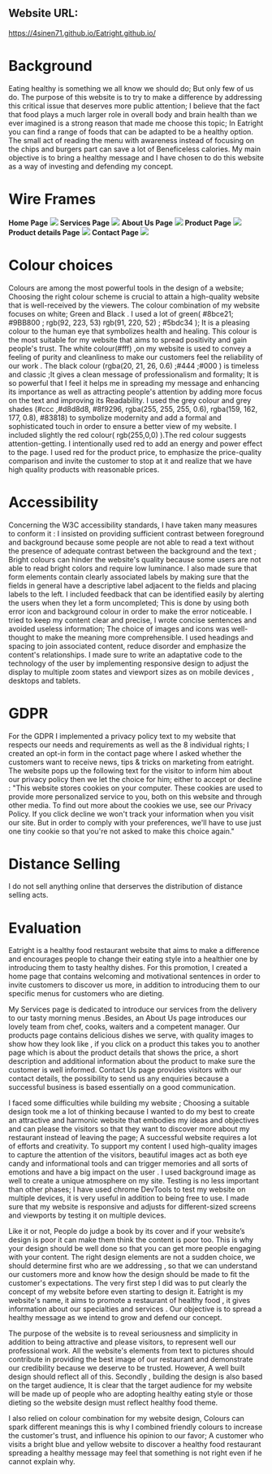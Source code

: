 ## Website URL:
https://4sinen71.github.io/Eatright.github.io/
# Background
Eating healthy is something we all know we should do; But only few of us do. The purpose of this website is to try to make a difference by addressing this critical issue that deserves more public  attention; I believe that the fact that food plays a much larger role in overall body and brain health than we ever imagined is a strong reason that made me choose this topic; In Eatright you can find a range of foods that can be adapted to be a healthy option. The small act of reading the menu with awareness instead of focusing on the chips and burgers part can save a lot of Beneficeless calories. My main objective is to bring a healthy message and I have chosen to do this website as a way of investing and defending my concept. 

# Wire Frames

**Home Page**
![](wireframes/Home.jpeg)
**Services Page**
![](wireframes/Services.jpeg)
**About Us Page**
![](wireframes/About.jpeg)
**Product Page**
![](wireframes/Product.jpeg)
**Product details Page**
![](wireframes/Productdet.jpeg)
**Contact Page**
![](wireframes/Contact.jpeg)

# Colour choices
Colours are among the most powerful tools in the design of a website;  Choosing the right colour scheme is crucial to attain a high-quality website that is well-received by the viewers.
The colour combination of  my website focuses on white; Green and Black .
I used a lot of green( #8bce21; #9BB800 ; rgb(92, 223, 53)  rgb(91, 220, 52) ; #5bdc34 ); It is a pleasing colour to the human eye that symbolizes health and healing. This colour is the most suitable for my website that aims to spread positivity and gain people's trust.
The white colour(#fff) ,on my website is used to convey a feeling of purity and cleanliness to make our customers feel the reliability of our work  . 
The black colour (rgba(20, 21, 26, 0.6) ;#444 ;#000 ) is timeless and classic ;It gives a clean message of professionalism and formality; It is so powerful that I feel  it helps me in spreading my message and enhancing its importance as well as attracting people's attention by adding more focus on the text and improving its Readability.
I used the grey colour and grey shades (#ccc ,#d8d8d8, #8f9296, rgba(255, 255, 255, 0.6), rgba(159, 162, 177, 0.8), #83818) to symbolize modernity and add a formal and sophisticated touch in order to ensure a better view of my website. 
I included slightly the red colour( rgb(255,0,0) ).The red colour suggests attention-getting.
I intentionally used red to add  an energy and power effect to the page. I used  red for the product price, to emphasize the price-quality comparison and invite the customer to stop at it and realize that we have high quality products with reasonable  prices.

# Accessibility
Concerning the W3C accessibility standards,  I have taken many measures to conform it :
I insisted on providing sufficient contrast between foreground and background because some people are not able to read a text without the presence of adequate contrast between the background and the text ; Bright colours can hinder the website's quality because some users are not able to read bright colors and require low luminance.
I also made sure that form elements contain clearly associated labels by making sure that the fields in general have a descriptive label adjacent to the fields and placing labels to the left.
I included feedback that can be identified easily by alerting the users when they let a form uncompleted; This is done by using both error icon and background colour in order to make the error noticeable.
I tried to keep my content clear and precise, I wrote concise sentences and avoided useless information; The choice of images and icons was well-thought to make the meaning more comprehensible. 
I used headings and spacing to join associated content, reduce disorder and emphasize the content's relationships.
I made sure to write an adaptative code to the technology of the user by implementing responsive design to adjust the display to multiple zoom states and viewport sizes as on mobile devices , desktops and tablets.

# GDPR
For the GDPR I implemented a privacy policy text to my website that respects our needs and requirements as well as the 8 individual rights; I created an opt-in form in the contact page where I asked whether the customers want to receive news, tips & tricks on marketing from eatright.
The website pops up the following text for the visitor to inform him about our privacy policy then we let the choice for him; either to accept or decline :
"This website stores cookies on your computer. These cookies are used to provide more personalized service to you, both on this website and through other media. To find out more about the cookies we use, see our Privacy Policy.
If you click decline we won't track your information when you visit our site. But in order to comply with your preferences, we'll have to use just one tiny cookie so that you're not asked to make this choice again."

# Distance Selling
I do not sell anything online that derserves the distribution of distance selling acts.

# Evaluation
Eatright is a healthy food restaurant website that aims to make a difference and encourages people to change their eating style into a healthier one by introducing them to tasty healthy dishes. For this promotion, I created a home page that contains welcoming and motivational sentences in order to invite customers to discover us more, in addition to introducing them to our specific menus for customers who are dieting.

My Services page is dedicated to introduce our services from the delivery to our tasty morning menus .Besides, an About Us page introduces our lovely team from chef, cooks, waiters and a competent manager.
Our products page contains delicious dishes we serve, with quality images to show how they look like , if you click on a product this takes you to another page which is about the product details that shows the price, a short description and additional information about the product to make sure the customer is well informed. Contact Us page provides visitors with our contact details, the possibility to send us any enquiries because a successful business is based essentially on a good communication.

I faced some difficulties while building my website ; Choosing a suitable design took me a lot of thinking because I wanted to do my best to create an attractive and harmonic website that embodies my ideas and objectives and can please the visitors so that they want to discover more about my restaurant instead of leaving  the page; A successful website requires a lot of efforts and creativity.
To support my content I used high-quality images to capture the attention of the visitors, beautiful images act as both eye candy and informational tools and can trigger memories and all sorts of emotions and have a big impact on the user . I used background image as well to create a unique atmosphere on my site. 
Testing is no less important than other phases; I have used chrome DevTools to test my website on multiple devices, it is very useful in addition to being free to use.
I made sure that my website is responsive and adjusts for different-sized screens and viewports by testing it on multiple devices.

Like it or not, People do judge a book by its cover and if your website’s design is poor it can make them think the content is poor too. This is why your design should be well done so that you can get more people engaging with your content.
The right design elements are not a sudden choice, we should determine first who are we addressing , so that we can understand our customers more and know how the design should be made to fit the customer's expectations.
The very first step I did was to put clearly the concept of my website before even starting to design it. Eatright is my website's name, it aims to promote a restaurant of healthy food , it gives information about our specialties and services . Our objective is to spread a healthy message as we intend to grow and defend our concept.

The purpose of the website is to reveal seriousness and simplicity in addition to being attractive and please visitors, to represent well our professional work. All the website's elements from text to pictures should contribute in providing the best image of our restaurant and demonstrate our credibility because we deserve to be trusted. However, A well built design should reflect all of this. 
Secondly , building the design is also based on the target audience, It is clear that the target audience for my website will be made up of people who are adopting healthy eating style or those dieting so the website design must reflect healthy food theme.

I also relied on colour combination for my website design, Colours can spark different meanings this is why I combined friendly colours to increase the customer's trust, and influence his opinion to our favor; A customer who visits a bright blue and yellow website to discover a healthy food restaurant spreading a healthy message may feel that something is not right even if he cannot explain why.




